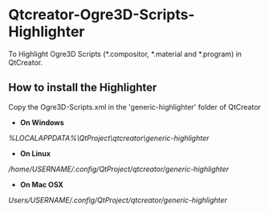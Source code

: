 # Qtcreator-Ogre3D-Scripts-Highlighter
To Highlight Ogre3D Scripts (*.compositor, *.material and *.program) in QtCreator.

## How to install the Highlighter

Copy the Ogre3D-Scripts.xml in the 'generic-highlighter' folder of QtCreator

* **On Windows**

_%LOCALAPPDATA%\QtProject\qtcreator\generic-highlighter_

* **On Linux**

_/home/USERNAME/.config/QtProject/qtcreator/generic-highlighter_

* **On Mac OSX**

_Users/USERNAME/.config/QtProject/qtcreator/generic-highlighter_

